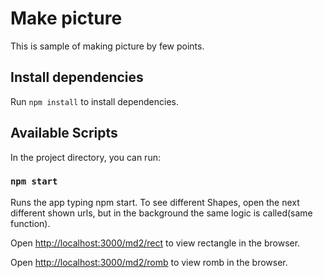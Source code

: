 # Make picture

This is sample of making picture by few points.

## Install dependencies

Run `npm install` to install dependencies.

## Available Scripts

In the project directory, you can run:

### `npm start`

Runs the app typing npm start.
To see different Shapes, open the next different shown urls,
but in the background the same logic is called(same function).

Open [http://localhost:3000/md2/rect](http://localhost:3000/md2/rect) to view rectangle in the browser.

Open [http://localhost:3000/md2/romb](http://localhost:3000/md2/romb) to view romb in the browser.
